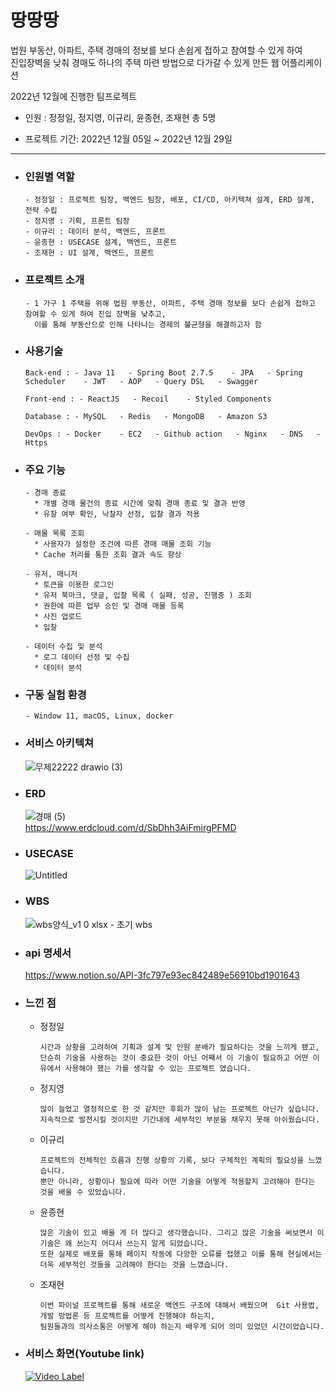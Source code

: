 # 땅땅땅  
  
  법원 부동산, 아파트, 주택 경매의 정보를 보다 손쉽게 접하고 참여할 수 있게 하여   
  진입장벽을 낮춰 경매도 하나의 주택 마련 방법으로 다가갈 수 있게 만든 웹 어플리케이션    
    
  2022년 12월에 진행한 팀프로젝트  
    
  - 인원 : 정정일, 정지영, 이규리, 윤종현, 조재현 총 5명
  
  - 프로젝트 기간: 2022년 12월 05일 ~ 2022년 12월 29일    
    
--------------------------------------------------------------------------------------------------------------------------------------------------- 
  
* ### 인원별 역할   
    
  ```
  - 정정일 : 프로젝트 팀장, 백엔드 팀장, 배포, CI/CD, 아키텍쳐 설계, ERD 설계, 전략 수립
  - 정지영 : 기획, 프론트 팀장
  - 이규리 : 데이터 분석, 백엔드, 프론트
  - 윤종현 : USECASE 설계, 백엔드, 프론트
  - 조재현 : UI 설계, 백엔드, 프론트  
  ```
    
* ### 프로젝트 소개  
  
  ```
  - 1 가구 1 주택을 위해 법원 부동산, 아파트, 주택 경매 정보를 보다 손쉽게 접하고 참여할 수 있게 하여 진입 장벽을 낮추고,   
    이를 통해 부동산으로 인해 나타나는 경제의 불균형을 해결하고자 함  
  ```   
  
* ### 사용기술 
   
  ```
  Back-end : - Java 11   - Spring Boot 2.7.5    - JPA   - Spring Scheduler    - JWT   - AOP   - Query DSL   - Swagger
             
  Front-end : - ReactJS   - Recoil    - Styled Components
  
  Database : - MySQL   - Redis   - MongoDB   - Amazon S3
  
  DevOps : - Docker    - EC2   - Github action   - Nginx   - DNS   - Https
  ```
  
* ### 주요 기능  
  
  ```
  - 경매 종료
    * 개별 경매 물건의 종료 시간에 맞춰 경매 종료 및 결과 반영  
    * 유찰 여부 확인, 낙찰자 선정, 입찰 결과 적용  
    
  - 매물 목록 조회  
    * 사용자가 설정한 조건에 따른 경매 매물 조회 기능  
    * Cache 처리를 통한 조회 결과 속도 향상  
      
  - 유저, 매니저
    * 토큰을 이용한 로그인
    * 유저 북마크, 댓글, 입찰 목록 ( 실패, 성공, 진행중 ) 조회
    * 권한에 따른 업무 승인 및 경매 매물 등록
    * 사진 업로드  
    * 입찰
  
  - 데이터 수집 및 분석  
    * 로그 데이터 선정 및 수집
    * 데이터 분석
  ```
  
* ### 구동 실험 환경
  
  ```
  - Window 11, macOS, Linux, docker
  ```
    
* ### 서비스 아키텍쳐  
  
  ![무제22222 drawio (3)](https://user-images.githubusercontent.com/105261146/210090971-2731623f-897a-4c0b-a78a-be0725e0ff84.png)

* ### ERD   
  
  ![경매 (5)](https://user-images.githubusercontent.com/105261146/210091015-68282bae-0359-427e-9183-f9d8c083a490.png)   
  https://www.erdcloud.com/d/SbDhh3AiFmirgPFMD

* ### USECASE   
  
  ![Untitled](https://user-images.githubusercontent.com/105261146/210091157-69895a89-a56a-4623-9a69-089a5fee2a6e.png)

* ### WBS   
  
  ![wbs양식_v1 0 xlsx - 초기 wbs](https://user-images.githubusercontent.com/105261146/210091278-8ecb17e8-7e37-44cb-bad9-574ccdb83eb8.jpg)
  
* ### api 명세서  
  
  https://www.notion.so/API-3fc797e93ec842489e56910bd1901643
  
* ### 느낀 점  
  
  * 정정일  
    ```
    시간과 상황을 고려하여 기획과 설계 및 인원 분배가 필요하다는 것을 느끼게 됐고, 
    단순히 기술을 사용하는 것이 중요한 것이 아닌 어째서 이 기술이 필요하고 어떤 이유에서 사용해야 했는 가를 생각할 수 있는 프로젝트 였습니다.
    ```
  * 정지영   
    ```
    많이 늘었고 열정적으로 한 것 같지만 후회가 많이 남는 프로젝트 아닌가 싶습니다. 지속적으로 발전시킬 것이지만 기간내에 세부적인 부분을 채우지 못해 아쉬웠습니다.
    ```
  * 이규리   
    ```
    프로젝트의 전체적인 흐름과 진행 상황의 기록, 보다 구체적인 계획의 필요성을 느꼈습니다. 
    뿐만 아니라, 상황이나 필요에 따라 어떤 기술을 어떻게 적용할지 고려해야 한다는 것을 배울 수 있었습니다.
    ```
  * 윤종현  
    ```
    많은 기술이 있고 배울 게 더 많다고 생각했습니다. 그리고 많은 기술을 써보면서 이 기술은 왜 쓰는지 어디서 쓰는지 알게 되었습니다. 
    또한 실제로 배포를 통해 페이지 작동에 다양한 오류를 접했고 이를 통해 현실에서는 더욱 세부적인 것들을 고려해야 한다는 것을 느꼈습니다.
    ```
  * 조재현  
    ```
    이번 파이널 프로젝트를 통해 새로운 백엔드 구조에 대해서 배웠으며  Git 사용법, 개발 방법론 등 프로젝트를 어떻게 진행해야 하는지, 
    팀원들과의 의사소통은 어떻게 해야 하는지 배우게 되어 의미 있었던 시간이었습니다.
    ```

* ### 서비스 화면(Youtube link)    
  
  [![Video Label](https://user-images.githubusercontent.com/105261146/210092164-3f5288fd-343f-4a67-a14c-50730c94f31d.png?raw=true)](https://youtu.be/t-nOQta9pbI)
  

  
  
  
